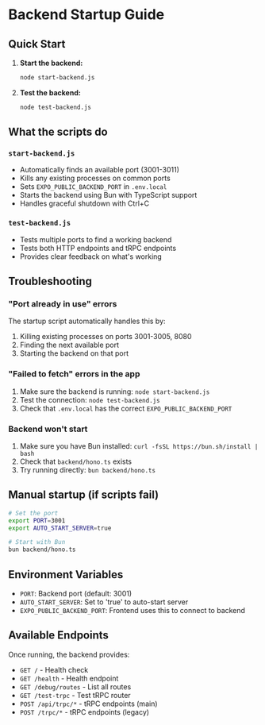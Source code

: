 # Backend Startup Guide

## Quick Start

1. **Start the backend:**
   ```bash
   node start-backend.js
   ```

2. **Test the backend:**
   ```bash
   node test-backend.js
   ```

## What the scripts do

### `start-backend.js`
- Automatically finds an available port (3001-3011)
- Kills any existing processes on common ports
- Sets `EXPO_PUBLIC_BACKEND_PORT` in `.env.local`
- Starts the backend using Bun with TypeScript support
- Handles graceful shutdown with Ctrl+C

### `test-backend.js`
- Tests multiple ports to find a working backend
- Tests both HTTP endpoints and tRPC endpoints
- Provides clear feedback on what's working

## Troubleshooting

### "Port already in use" errors
The startup script automatically handles this by:
1. Killing existing processes on ports 3001-3005, 8080
2. Finding the next available port
3. Starting the backend on that port

### "Failed to fetch" errors in the app
1. Make sure the backend is running: `node start-backend.js`
2. Test the connection: `node test-backend.js`
3. Check that `.env.local` has the correct `EXPO_PUBLIC_BACKEND_PORT`

### Backend won't start
1. Make sure you have Bun installed: `curl -fsSL https://bun.sh/install | bash`
2. Check that `backend/hono.ts` exists
3. Try running directly: `bun backend/hono.ts`

## Manual startup (if scripts fail)

```bash
# Set the port
export PORT=3001
export AUTO_START_SERVER=true

# Start with Bun
bun backend/hono.ts
```

## Environment Variables

- `PORT`: Backend port (default: 3001)
- `AUTO_START_SERVER`: Set to 'true' to auto-start server
- `EXPO_PUBLIC_BACKEND_PORT`: Frontend uses this to connect to backend

## Available Endpoints

Once running, the backend provides:
- `GET /` - Health check
- `GET /health` - Health endpoint  
- `GET /debug/routes` - List all routes
- `GET /test-trpc` - Test tRPC router
- `POST /api/trpc/*` - tRPC endpoints (main)
- `POST /trpc/*` - tRPC endpoints (legacy)